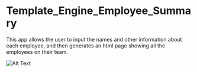 # Template_Engine_Employee_Summary

This app allows the user to input the names and other information about each employee, and then generates an html page showing all the employees on their team.

![Alt Text](https://media.giphy.com/media/vFKqnCdLPNOKc/giphy.gif)
